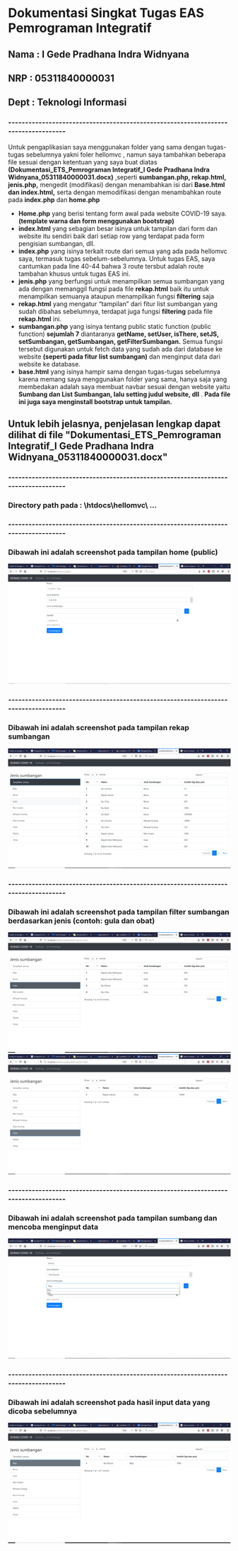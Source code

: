 # Dokumentasi Singkat Tugas EAS Pemrograman Integratif

## Nama : I Gede Pradhana Indra Widnyana
## NRP    : 05311840000031
##  Dept : Teknologi Informasi

### ----------------------------------------------------------------------------------
Untuk pengaplikasian saya menggunakan folder yang sama dengan tugas-tugas sebelumnya yakni foler hellomvc , namun saya tambahkan beberapa file sesuai dengan ketentuan yang saya buat diatas **(Dokumentasi_ETS_Pemrograman Integratif_I Gede Pradhana Indra Widnyana_05311840000031.docx)** ,seperti **sumbangan.php, rekap.html, jenis.php,** mengedit (modifikasi) dengan menambahkan isi dari **Base.html dan index.html,** serta dengan memodifikasi dengan menambahkan route pada **index.php** dan **home.php**

- **Home.php** yang berisi tentang form awal pada website COVID-19 saya. **(template warna dan form menggunakan bootstrap)**
- **index.html** yang sebagian besar isinya untuk tampilan dari form dan website itu sendiri baik dari setiap row yang terdapat pada form pengisian sumbangan, dll.
- **index.php** yang isinya terkait route dari semua yang ada pada hellomvc saya, termasuk tugas sebelum-sebelumnya. Untuk tugas EAS, saya cantumkan pada line 40-44 bahwa 3 route tersbut adalah route tambahan khusus untuk tugas EAS ini.
- **jenis.php** yang berfungsi untuk menampilkan semua sumbangan yang ada dengan memanggil fungsi pada file **rekap.html** baik itu untuk menampilkan semuanya ataupun menampilkan fungsi **filtering** saja
- **rekap.html** yang mengatur “tampilan” dari fitur list sumbangan yang sudah dibahas sebelumnya, terdapat juga fungsi **filtering** pada file **rekap.html** ini.
- **sumbangan.php** yang isinya tentang public static function (public function) **sejumlah 7** diantaranya **getName, setUser, isThere, setJS, setSumbangan, getSumbangan, getFilterSumbangan.** Semua fungsi tersebut digunakan untuk fetch data yang sudah ada dari database ke website **(seperti pada fitur list sumbangan)** dan menginput data dari website ke database.
-  **base.html** yang isinya hampir sama dengan tugas-tugas sebelumnya karena memang saya menggunakan folder yang sama, hanya saja yang membedakan adalah saya membuat navbar sesuai dengan website yaitu **Sumbang dan List Sumbangan, lalu setting judul website, dll** . **Pada file ini juga saya menginstall bootstrap untuk tampilan.**


## Untuk lebih jelasnya, penjelasan lengkap dapat dilihat di file "Dokumentasi_ETS_Pemrograman Integratif_I Gede Pradhana Indra Widnyana_05311840000031.docx"
### ----------------------------------------------------------------------------------
### Directory path pada : \htdocs\hellomvc\ ...
### ----------------------------------------------------------------------------------
### Dibawah ini adalah screenshot pada tampilan home (public) 
![thread](Screenshot/1.png)



### ----------------------------------------------------------------------------------
### Dibawah ini adalah screenshot pada tampilan rekap sumbangan 
![thread](Screenshot/2.png)



### ----------------------------------------------------------------------------------
### Dibawah ini adalah screenshot pada tampilan filter sumbangan berdasarkan jenis (contoh: gula dan obat) 
![thread](Screenshot/3.png)
![thread](Screenshot/4.png)



### ----------------------------------------------------------------------------------
### Dibawah ini adalah screenshot pada tampilan sumbang dan mencoba menginput data 
![thread](Screenshot/5.png)



### ----------------------------------------------------------------------------------
### Dibawah ini adalah screenshot pada hasil input data yang dicoba sebelumnya
![thread](Screenshot/6.png)

